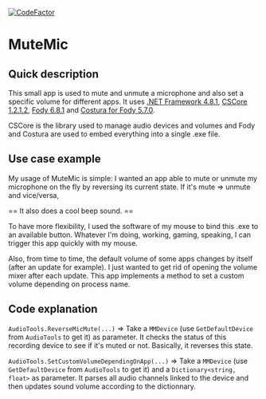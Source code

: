 [![CodeFactor](https://www.codefactor.io/repository/github/doluprane/mutemic/badge/master)](https://www.codefactor.io/repository/github/doluprane/mutemic/overview/master)

# MuteMic
## Quick description
This small app is used to mute and unmute a microphone and also set a specific volume for different apps.
It uses [.NET Framework 4.8.1](https://dotnet.microsoft.com/en-us/download/dotnet-framework/net481), [CSCore 1.2.1.2](https://github.com/filoe/cscore), [Fody 6.8.1](https://github.com/Fody/Fody) and [Costura for Fody 5.7.0](https://github.com/Fody/Costura).

CSCore is the library used to manage audio devices and volumes and Fody and Costura are used to embed everything into a single .exe file.

## Use case example
My usage of MuteMic is simple: I wanted an app able to mute or unmute my microphone on the fly by reversing its current state.
If it's mute => unmute and vice/versa, 

== It also does a cool beep sound. ==

To have more flexibility, I used the software of my mouse to bind this .exe to an available button.
Whatever I'm doing, working, gaming, speaking, I can trigger this app quickly with my mouse.

Also, from time to time, the default volume of some apps changes by itself (after an update for example). I just wanted to get rid of opening the volume mixer after each update. 
This app implements a method to set a custom volume depending on process name.

## Code explanation

`AudioTools.ReverseMicMute(...)` => Take a `MMDevice` (use `GetDefaultDevice` from `AudioTools` to get it) as parameter.
It checks the status of this recording device to see if it's muted or not. Basically, it reverses this state.

`AudioTools.SetCustomVolumeDependingOnApp(...)` => Take a `MMDevice` (use `GetDefaultDevice` from `AudioTools` to get it) and a `Dictionary<string, float>` as parameter.
It parses all audio channels linked to the device and then updates sound volume according to the dictionnary.
